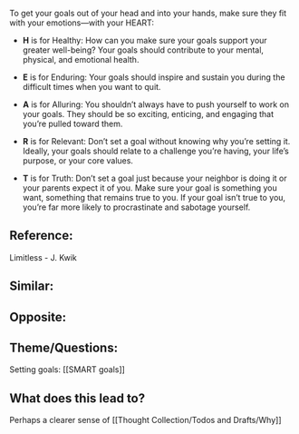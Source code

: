 To get your goals out of your head and into your hands, make sure they fit with your emotions—with your HEART: 

- **H** is for Healthy: How can you make sure your goals support your greater well-being? Your goals should contribute to your mental, physical, and emotional health.

- **E** is for Enduring: Your goals should inspire and sustain you during the difficult times when you want to quit.

- **A** is for Alluring: You shouldn’t always have to push yourself to work on your goals. They should be so exciting, enticing, and engaging that you’re pulled toward them.

- **R** is for Relevant: Don’t set a goal without knowing why you’re setting it. Ideally, your goals should relate to a challenge you’re having, your life’s purpose, or your core values. 

- **T** is for Truth: Don’t set a goal just because your neighbor is doing it or your parents expect it of you. Make sure your goal is something you want, something that remains true to you. If your goal isn’t true to you, you’re far more likely to procrastinate and sabotage yourself.

## Reference:
Limitless - J. Kwik

## Similar:


## Opposite:

## Theme/Questions:
Setting goals: [[SMART goals]]

## What does this lead to?
Perhaps a clearer sense of [[Thought Collection/Todos and Drafts/Why]]